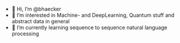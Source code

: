- 👋 Hi, I’m @bhaecker
- 👀 I’m interested in Machine- and DeepLearning, Quantum stuff and abstract data in general
- 🌱 I’m currently learning sequence to sequence natural language processing  

<!---
bhaecker/bhaecker is a ✨ special ✨ repository because its `README.md` (this file) appears on your GitHub profile.
You can click the Preview link to take a look at your changes.
--->
